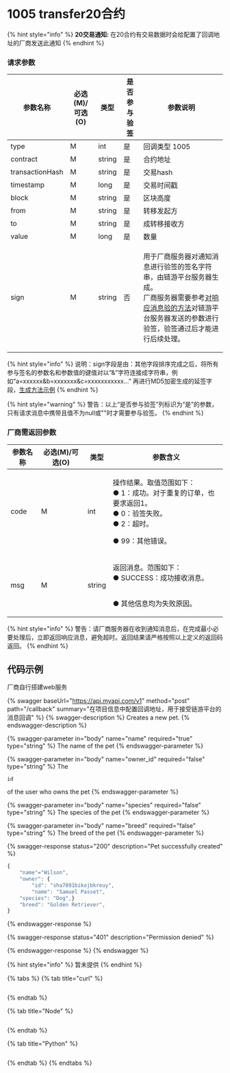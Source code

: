 # 1005  transfer20合约

{% hint style="info" %}
**20交易通知:** 在20合约有交易数据时会给配置了回调地址的厂商发送此通知
{% endhint %}

### 请求参数 <a href="#h1-1575107728215" id="h1-1575107728215"></a>

| 参数名称            | 必选(M)/可选(O) | 类型     | 是否参与验签 | 参数说明                                                                                                                                                        |
| --------------- | ----------- | ------ | ------ | ----------------------------------------------------------------------------------------------------------------------------------------------------------- |
| type            | M           | int    | 是      | 回调类型 1005                                                                                                                                                   |
| contract        | M           | string | 是      | 合约地址                                                                                                                                                        |
| transactionHash | M           | string | 是      | 交易hash                                                                                                                                                      |
| timestamp       | M           | long   | 是      | 交易时间戳                                                                                                                                                       |
| block           | M           | string | 是      | 区块高度                                                                                                                                                        |
| from            | M           | string | 是      | 转移发起方                                                                                                                                                       |
| to              | M           | string | 是      | 成转移接收方                                                                                                                                                      |
| value           | M           | long   | 是      | 数量                                                                                                                                                          |
| sign            | M           | string | 否      | <p>用于厂商服务器对通知消息进行验签的签名字符串，由链游平台服务器生成。<br>厂商服务器需要参考<a href="dui-xiang-ying-xiao-xi-yan-qian-de-fang-fa.md">对响应消息验的方法</a>对链游平台服务器发送的参数进行验签，验签通过后才能进行后续处理。</p> |

{% hint style="info" %}
说明：sign字段是由：其他字段排序完成之后，将所有参与签名的参数名和参数值的键值对以“&”字符连接成字符串，例如“a=xxxxxx\&b=xxxxxxx\&c=xxxxxxxxxxx...” 再进行MD5加密生成的延签字段，[生成方法示例](dui-xiang-ying-xiao-xi-yan-qian-de-fang-fa.md)
{% endhint %}

{% hint style="warning" %}
警告：以上“是否参与验签”列标识为“是”的参数，只有请求消息中携带且值不为null或""时才需要参与验签。
{% endhint %}

### 厂商需返回参数 <a href="#h1-1575107777227" id="h1-1575107777227"></a>

| 参数名称 | 必选(M)/可选(O) | 类型     | 参数含义                                                                                          |
| ---- | ----------- | ------ | --------------------------------------------------------------------------------------------- |
| code | M           | int    | <p>操作结果。取值范围如下：<br>● 1：成功。对于重复的订单，也要求返回1。<br>● 0：验签失败。<br>● 2：超时。</p><p>● 99：其他错误。</p><p></p> |
| msg  | M           | string | <p>返回消息。范围如下：<br>● SUCCESS：成功接收消息。</p><p><br>● 其他信息均为失败原因。</p>                                |



{% hint style="info" %}
警告：请厂商服务器在收到通知消息后，在完成最小必要处理后，立即返回响应消息，避免超时。返回结果请严格按照以上定义的返回码返回。
{% endhint %}

## 代码示例

厂商自行搭建web服务

{% swagger baseUrl="https://api.myapi.com/v1" method="post" path="/callback" summary="在项目信息中配置回调地址，用于接受链游平台的消息回调" %}
{% swagger-description %}
Creates a new pet.
{% endswagger-description %}

{% swagger-parameter in="body" name="name" required="true" type="string" %}
The name of the pet
{% endswagger-parameter %}

{% swagger-parameter in="body" name="owner_id" required="false" type="string" %}
The 

`id`

 of the user who owns the pet
{% endswagger-parameter %}

{% swagger-parameter in="body" name="species" required="false" type="string" %}
The species of the pet
{% endswagger-parameter %}

{% swagger-parameter in="body" name="breed" required="false" type="string" %}
The breed of the pet
{% endswagger-parameter %}

{% swagger-response status="200" description="Pet successfully created" %}
```javascript
{
    "name"="Wilson",
    "owner": {
        "id": "sha7891bikojbkreuy",
        "name": "Samuel Passet",
    "species": "Dog",}
    "breed": "Golden Retriever",
}
```
{% endswagger-response %}

{% swagger-response status="401" description="Permission denied" %}

{% endswagger-response %}
{% endswagger %}

{% hint style="info" %}
暂未提供
{% endhint %}

{% tabs %}
{% tab title="curl" %}
```
```
{% endtab %}

{% tab title="Node" %}
```javascript
```
{% endtab %}

{% tab title="Python" %}
```python
```
{% endtab %}
{% endtabs %}
